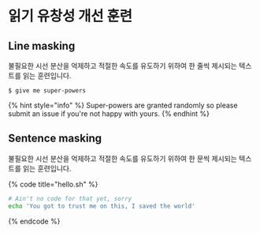 # 읽기 유창성 개선 훈련

## Line masking

불필요한 시선 분산을 억제하고 적절한 속도를 유도하기 위하여 한 줄씩 제시되는 텍스트를 읽는 훈련입니다.

```
$ give me super-powers
```

{% hint style="info" %}
 Super-powers are granted randomly so please submit an issue if you're not happy with yours.
{% endhint %}

## Sentence masking

불필요한 시선 분산을 억제하고 적절한 속도를 유도하기 위하여 한 문씩 제시되는 텍스트를 읽는 훈련입니다.

{% code title="hello.sh" %}
```bash
# Ain't no code for that yet, sorry
echo 'You got to trust me on this, I saved the world'
```
{% endcode %}



